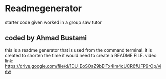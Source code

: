 # Readmegenerator
starter code given
worked in a group
saw tutor
## coded by Ahmad Bustami
this is a readme generator that is used from the command terminal. it is created to shorten the time it would need to create a README FILE.
video link:
https://drive.google.com/file/d/1DU_EoSOaZ9bEITx4im4cUCR6fUFP9rOp/view